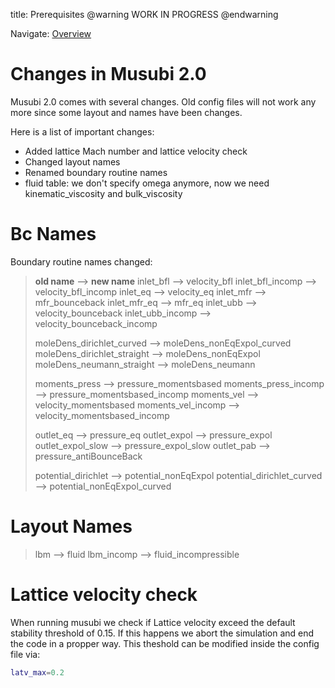 title: Prerequisites
@warning WORK IN PROGRESS @endwarning

Navigate: [Overview](index.html)

# Changes in Musubi 2.0

Musubi 2.0 comes with several changes. Old config files will not work any more 
since some layout and names have been changes.

Here is a list of important changes:
* Added lattice Mach number and lattice velocity check
* Changed layout names
* Renamed boundary routine names
* fluid table: we don't specify omega anymore, now we need kinematic_viscosity 
and bulk_viscosity

# Bc Names

Boundary routine names changed:

> **old name**                --> **new name**
> inlet_bfl                   --> velocity_bfl
> inlet_bfl_incomp            --> velocity_bfl_incomp
> inlet_eq                    --> velocity_eq
> inlet_mfr                   --> mfr_bounceback
> inlet_mfr_eq                --> mfr_eq
> inlet_ubb                   --> velocity_bounceback
> inlet_ubb_incomp            --> velocity_bounceback_incomp
> 
> moleDens_dirichlet_curved   --> moleDens_nonEqExpol_curved
> moleDens_dirichlet_straight --> moleDens_nonEqExpol
> moleDens_neumann_straight   --> moleDens_neumann
> 
> moments_press               --> pressure_momentsbased
> moments_press_incomp        --> pressure_momentsbased_incomp
> moments_vel                 --> velocity_momentsbased
> moments_vel_incomp          --> velocity_momentsbased_incomp
> 
> outlet_eq                   --> pressure_eq
> outlet_expol                --> pressure_expol
> outlet_expol_slow           --> pressure_expol_slow
> outlet_pab                  --> pressure_antiBounceBack
> 
> potential_dirichlet         --> potential_nonEqExpol
> potential_dirichlet_curved  --> potential_nonEqExpol_curved

# Layout Names

> lbm  --> fluid
> lbm_incomp --> fluid_incompressible

# Lattice velocity check

When running musubi we check if Lattice velocity exceed the default stability
threshold of 0.15. If this happens we abort the simulation and end the code in
a propper way. This theshold can be modified inside the config file via:

```lua
latv_max=0.2
```

